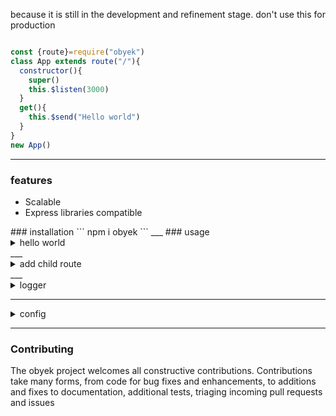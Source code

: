 because it is still in the development and refinement stage. don't use this for production

```javascript

const {route}=require("obyek")
class App extends route("/"){
  constructor(){
    super()
    this.$listen(3000)
  }
  get(){
    this.$send("Hello world")
  }
}
new App()
```
___
### features
<ul>
  <li>Scalable</li>
  <li>Express libraries compatible</li>
</ul>
### installation
```
npm i obyek
```
___
### usage

<details><summary>hello world</summary>
```javascript

const {route}=require("obyek")
class App extends route("/"){
  constructor(){
    super()
    this.$listen(3000)
  }
  get(){
    this.$send("Hello world")
  }
}
new App()
```
</details>

___
<details><summary>sortcuts</summary>
```javascript

const {route}=require("obyek")
class App extends route("/"){
  constructor(){
    super()
    this.$listen(3000)
  }
  get(){
    //this.$req -> request
    //this.$res -> response
    
    
    //this.$send -> response.send
    //this.$json -> response.json
    //this.$status -> response.status
    //this.$write -> response.write
    //this.$end -> response.end
    //this.$download -> response.download
    //this.$cookie -> response.cookie
    
    //this.$headers -> request.headers
    //this.$body -> request.body
    //this.$params -> request.params
    //this.$query -> this.query
    this.$json({message:"Hello"})
  }
}
new App()
```
</details>
___


<details><summary>add child route</summary>
```javascript
const {route}=require("obyek")

class Foo extends route("/foo"){
  get(){
    this.$send("Foo")
  }
}

class Bar extends route("/bar") {
  get() {
    this.$send("Bar")
  }
}
class App extends route("/") {
  constructor() {
    super()
    this.$childRoute(new Foo())
    .$childRoute(new Bar())
    .$listen(3000)
  }
  get() {
    this.$send("Hello world")
  }
}
new App()
```
</details>
___
<details><summary>add middleware</summary>

```javascript
const {route}=require("obyek")
class App extends route("/") {
  constructor() {
    super()
    
    //for all 
    this.$app.all(this.$path,(req,res,next)=>{
      console.info("all")
      next()
    })
    
    //for post
    this.$app.post(this.$path,(req,res,next)=>{
      console.info("post")
      next()
    })
    this.$listen(3000)
    
  }
  get() {
    this.$send("Hello world")
  }
  post(){
    this.$json(this.$req.body)
  }
}
new App()
```
</details>
___
<details><summary>logger</summary>

```javascript
const {logger}=require("obyek")

logger.info("hello")
```
</details>

___
<details><summary>config</summary>

```javascript
const {route,config}=require("obyek")

//default
config({
  logDirName:"log",
  notFoundMiddleware:(req,res)=>{
  res.status(404)
    res.json({
      status:"error",
      message:"not found",
      error:{
        detail:`cannot ${req.method} ${req.url}`
      }
    })
  },
  errorMiddleware:(err,req,res,next)=>{
        res.status(500)
        res.json({status:"error",message:"internal server error",
        error:{detail:err.stack}})
  }
})

class App extends route("/"){
  get(){
    throw new Error("error")
  }
}

new App().$listen(3000)
```
</details>

___
### Contributing

The obyek project welcomes all constructive contributions. Contributions take many forms, from code for bug fixes and enhancements, to additions and fixes to documentation, additional tests, triaging incoming pull requests and issues